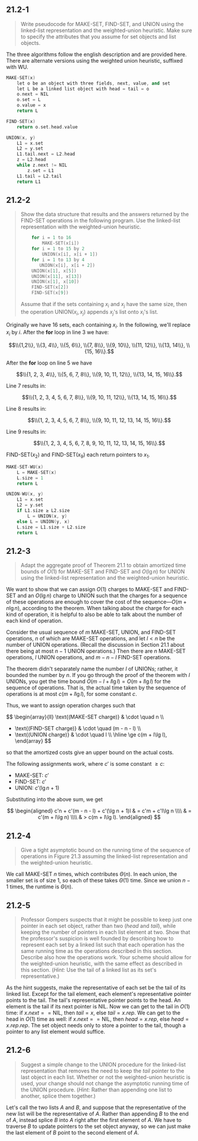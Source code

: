 ## 21.2-1

> Write pseudocode for $\text{MAKE-SET}$, $\text{FIND-SET}$, and $\text{UNION}$ using the linked-list representation and the weighted-union heuristic. Make sure to specify the attributes that you assume for set objects and list objects.

The three algorithms follow the english description and are provided here. There are alternate versions using the weighted union heuristic, suffixed with $\text{WU}$.

```cpp
MAKE-SET(x)
    let o be an object with three fields, next, value, and set
    let L be a linked list object with head = tail = o
    o.next = NIL
    o.set = L
    o.value = x
    return L
```

```cpp
FIND-SET(x)
    return o.set.head.value
```

```cpp
UNION(x, y)
    L1 = x.set
    L2 = y.set
    L1.tail.next = L2.head
    z = L2.head
    while z.next != NIL
        z.set = L1
    L1.tail = L2.tail
    return L1
```

## 21.2-2

> Show the data structure that results and the answers returned by the $\text{FIND-SET}$ operations in the following program. Use the linked-list representation with the weighted-union heuristic.
>
> ```cpp
>     for i = 1 to 16
>         MAKE-SET(x[i])
>     for i = 1 to 15 by 2
>         UNION(x[i], x[i + 1])
>     for i = 1 to 13 by 4
>        UNION(x[i], x[i + 2])
>     UNION(x[1], x[5])
>     UNION(x[11], x[13])
>     UNION(x[1], x[10])
>     FIND-SET(x[2])
>     FIND-SET(x[9])
> ```
>
> Assume that if the sets containing $x_i$ and $x_j$ have the same size, then the operation $\text{UNION}(x_i, x_j)$ appends $x_j$'s list onto $x_i$'s list.

Originally we have $16$ sets, each containing $x_i$. In the following, we'll replace $x_i$ by $i$. After the **for** loop in line 3 we have:

$$\\{1,2\\}, \\{3, 4\\}, \\{5, 6\\}, \\{7, 8\\}, \\{9, 10\\}, \\{11, 12\\}, \\{13, 14\\}, \\{15, 16\\}.$$

After the **for** loop on line 5 we have

$$\\{1, 2, 3, 4\\}, \\{5, 6, 7, 8\\}, \\{9, 10, 11, 12\\}, \\{13, 14, 15, 16\\}.$$

Line 7 results in:

$$\\{1, 2, 3, 4, 5, 6, 7, 8\\}, \\{9, 10, 11, 12\\}, \\{13, 14, 15, 16\\}.$$

Line 8 results in:

$$\\{1, 2, 3, 4, 5, 6, 7, 8\\}, \\{9, 10, 11, 12, 13, 14, 15, 16\\}.$$

Line 9 results in:

$$\\{1, 2, 3, 4, 5, 6, 7, 8, 9, 10, 11, 12, 13, 14, 15, 16\\}.$$

$\text{FIND-SET}(x_2)$ and $\text{FIND-SET}(x_9)$ each return pointers to $x_1$.

```cpp
MAKE-SET-WU(x)
    L = MAKE-SET(x)
    L.size = 1
    return L
```

```cpp
UNION-WU(x, y)
    L1 = x.set
    L2 = y.set
    if L1.size ≥ L2.size
        L = UNION(x, y)
    else L = UNION(y, x)
    L.size = L1.size + L2.size
    return L
```

## 21.2-3

> Adapt the aggregate proof of Theorem 21.1 to obtain amortized time bounds of $O(1)$ for $\text{MAKE-SET}$ and $\text{FIND-SET}$ and $O(\lg n)$ for $\text{UNION}$ using the linked-list representation and the weighted-union heuristic.

We want to show that we can assign $O(1)$ charges to $\text{MAKE-SET}$ and $\text{FIND-SET}$ and an $O(\lg n)$ charge to $\text{UNION}$ such that the charges for a sequence of these operations are enough to cover the cost of the sequence—$O(m + n\lg n)$, according to the theorem. When talking about the charge for each kind of operation, it is helpful to also be able to talk about the number of each kind of operation.

Consider the usual sequence of $m$ $\text{MAKE-SET}$, $\text{UNION}$, and $\text{FIND-SET}$ operations, $n$ of which are $\text{MAKE-SET}$ operations, and let $l < n$ be the number of $\text{UNION}$ operations. (Recall the discussion in Section 21.1 about there being at most $n - 1$ $\text{UNION}$ operations.) Then there are $n$ $\text{MAKE-SET}$ operations, $l$ $\text{UNION}$ operations, and $m - n - l$ $\text{FIND-SET}$ operations.

The theorem didn't separately name the number $l$ of $\text{UNION}$s; rather, it bounded the number by $n$. If you go through the proof of the theorem with $l$ $\text{UNION}$s, you get the time bound $O(m - l + l\lg l) = O(m + l\lg l)$ for the sequence of operations. That is, the actual time taken by the sequence of operations is at most $c(m + l\lg l)$, for some constant $c$.

Thus, we want to assign operation charges such that

$$
\begin{array}{ll}
  \text{(MAKE-SET charge)} & \cdot \quad n \\\\
+ \text{(FIND-SET charge)} & \cdot \quad (m - n - l) \\\\
+ \text{(UNION charge)}    & \cdot \quad l \\\\
\hline
\ge c(m + l\lg l),
\end{array}
$$

so that the amortized costs give an upper bound on the actual costs.

The following assignments work, where $c'$ is some constant $\ge c$:

- $\text{MAKE-SET}$: $c'$
- $\text{FIND-SET}$: $c'$
- $\text{UNION}$: $c'(\lg n + 1)$

Substituting into the above sum, we get

$$
\begin{aligned}
c'n + c'(m - n - l) + c'(\lg n + 1)l
    & = c'm + c'l\lg n \\\\
    & = c'(m + l\lg n) \\\\
    & > c(m + l\lg l).
\end{aligned}
$$

## 21.2-4

> Give a tight asymptotic bound on the running time of the sequence of operations in Figure 21.3 assuming the linked-list representation and the weighted-union heuristic.

We call $\text{MAKE-SET}$ $n$ times, which contributes $\Theta(n)$. In each union, the smaller set is of size $1$, so each of these takes $\Theta(1)$ time. Since we union $n - 1$ times, the runtime is $\Theta(n)$.

## 21.2-5

> Professor Gompers suspects that it might be possible to keep just one pointer in each set object, rather than two ($head$ and $tail$), while keeping the number of pointers in each list element at two. Show that the professor's suspicion is well founded by describing how to represent each set by a linked list such that each operation has the same running time as the operations described in this section. Describe also how the operations work. Your scheme should allow for the weighted-union heuristic, with the same effect as described in this section. ($\textit{Hint:}$ Use the tail of a linked list as its set's representative.)

As the hint suggests, make the representative of each set be the tail of its linked list. Except for the tail element, each element's representative pointer points to the tail. The tail's representative pointer points to the head. An element is the tail if its next pointer is $\text{NIL}$. Now we can get to the tail in $O(1)$ time: if $x.next == \text{NIL}$, then $tail = x$, else $tail = x.rep$. We can get to the head in $O(1)$ time as well: if $x.next == \text{NIL}$, then $head = x.rep$, else $head = x.rep.rep$. The set object needs only to store a pointer to the tail, though a pointer to any list element would suffice.

## 21.2-6

> Suggest a simple change to the $\text{UNION}$ procedure for the linked-list representation that removes the need to keep the $tail$ pointer to the last object in each list. Whether or not the weighted-union heuristic is used, your change should not change the asymptotic running time of the $\text{UNION}$ procedure. ($\textit{Hint:}$ Rather than appending one list to another, splice them together.)

Let's call the two lists $A$ and $B$, and suppose that the representative of the new list will be the representative of $A$. Rather than appending $B$ to the end of $A$, instead splice $B$ into $A$ right after the first element of $A$. We have to traverse $B$ to update pointers to the set object anyway, so we can just make the last element of $B$ point to the second element of $A$.
